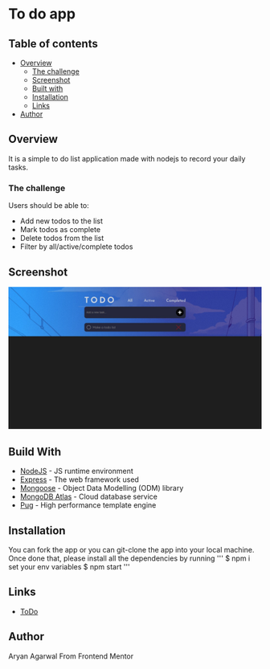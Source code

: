 # To do app

## Table of contents

- [Overview](#overview)
  - [The challenge](#the-challenge)
  - [Screenshot](#screenshot)
  - [Built with](#built-with)
  - [Installation](#installation)
  - [Links](#links)
- [Author](#author)

## Overview

It is a simple to do list application made with nodejs to record your daily tasks.

### The challenge

Users should be able to:
- Add new todos to the list
- Mark todos as complete
- Delete todos from the list
- Filter by all/active/complete todos

## Screenshot

![demo](public/img/todo.jpeg)

## Build With

- [NodeJS](https://nodejs.org/en/) - JS runtime environment
- [Express](http://expressjs.com/) - The web framework used
- [Mongoose](https://mongoosejs.com/) - Object Data Modelling (ODM) library
- [MongoDB Atlas](https://www.mongodb.com/cloud/atlas) - Cloud database service
- [Pug](https://pugjs.org/api/getting-started.html) - High performance template engine

## Installation

You can fork the app or you can git-clone the app into your local machine. Once done that, please install all the dependencies by running
'''
$ npm i
set your env variables
$ npm start
'''

## Links

- [ToDo]()

## Author

Aryan Agarwal
From Frontend Mentor
